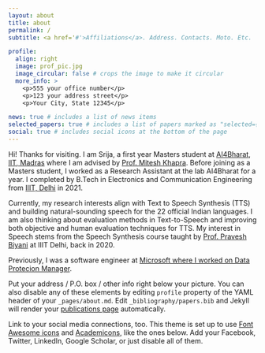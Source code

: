 ```yaml
---
layout: about
title: about
permalink: /
subtitle: <a href='#'>Affiliations</a>. Address. Contacts. Moto. Etc.

profile:
  align: right
  image: prof_pic.jpg
  image_circular: false # crops the image to make it circular
  more_info: >
    <p>555 your office number</p>
    <p>123 your address street</p>
    <p>Your City, State 12345</p>

news: true # includes a list of news items
selected_papers: true # includes a list of papers marked as "selected={true}"
social: true # includes social icons at the bottom of the page
---
```

Hi! Thanks for visiting. I am Srija, a first year Masters student at [AI4Bharat](https://ai4bharat.iitm.ac.in/), [IIT, Madras](https://www.iitm.ac.in/) where I am advised by [Prof. Mitesh Khapra](http://www.cse.iitm.ac.in/~miteshk/). Before joining as a Masters student, I worked as a Research Assistant at the lab AI4Bharat for a year. I completed by B.Tech in Electronics and Communication Engineering from [IIIT, Delhi](https://iiitd.ac.in/) in 2021.

Currently, my research interests align with Text to Speech Synthesis (TTS) and building natural-sounding speech for the 22 official Indian languages. I am also thinking about evaluation methods in Text-to-Speech and improving both objective and human evaluation techniques for TTS. My interest in Speech stems from the Speech Synthesis course taught by [Prof. Pravesh Biyani](https://www.iiitd.ac.in/praveshb) at IIIT Delhi, back in 2020.

Previously, I was a software engineer at [Microsoft where I worked on Data Protecion Manager](https://learn.microsoft.com/en-us/system-center/dpm/dpm-overview?view=sc-dpm-2022).

Put your address / P.O. box / other info right below your picture. You can also disable any of these elements by editing `profile` property of the YAML header of your `_pages/about.md`. Edit `_bibliography/papers.bib` and Jekyll will render your [publications page](/al-folio/publications/) automatically.

Link to your social media connections, too. This theme is set up to use [Font Awesome icons](https://fontawesome.com/) and [Academicons](https://jpswalsh.github.io/academicons/), like the ones below. Add your Facebook, Twitter, LinkedIn, Google Scholar, or just disable all of them.
